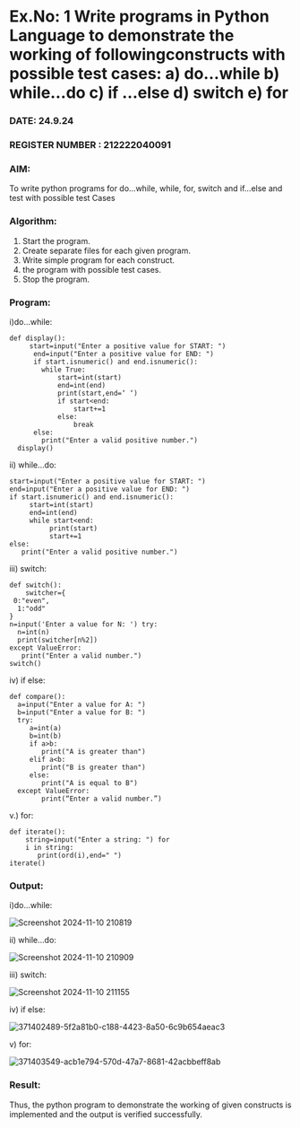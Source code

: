 # Ex.No: 1 Write programs in Python Language to demonstrate the working of followingconstructs with possible test cases: a) do…while b) while…do c) if …else d) switch e) for 

### DATE: 24.9.24                                                                      
### REGISTER NUMBER : 212222040091

### AIM:  
To write python programs for do…while, while, for, switch and if…else and test with possible test 
Cases 

### Algorithm:
1. Start the program.
2. Create separate files for each given program.
3. Write simple program for each construct.
4.  the program with possible test cases.
5. Stop the program.
### Program:

i)do…while:

```
def display():
     start=input("Enter a positive value for START: ")
      end=input("Enter a positive value for END: ")
      if start.isnumeric() and end.isnumeric():
        while True:
            start=int(start)
            end=int(end)
            print(start,end=‘ ‘)
            if start<end:
                start+=1
            else:
                break
      else:
        print("Enter a valid positive number.") 
  display() 
```

ii) while…do:

```
start=input("Enter a positive value for START: ") 
end=input("Enter a positive value for END: ")
if start.isnumeric() and end.isnumeric():
     start=int(start)
     end=int(end)
     while start<end:
          print(start)
          start+=1
else:
   print("Enter a valid positive number.")
```

iii) switch:

```
def switch():
    switcher={
 0:"even",
  1:"odd"
}
n=input('Enter a value for N: ') try:
  n=int(n)
  print(switcher[n%2])
except ValueError:
   print("Enter a valid number.")
switch() 
```
iv) if else:

```
def compare():
  a=input("Enter a value for A: ")
  b=input("Enter a value for B: ")
  try:
     a=int(a)
     b=int(b)
     if a>b:
        print("A is greater than")
     elif a<b:
        print("B is greater than")
     else:
        print("A is equal to B")
  except ValueError:
        print(“Enter a valid number.”) 
```

v.) for:

```
def iterate():
    string=input("Enter a string: ") for
    i in string:
       print(ord(i),end=" ")
iterate() 

```

### Output:

i)do…while:

![Screenshot 2024-11-10 210819](https://github.com/user-attachments/assets/5d763e7d-f4cf-4720-938f-f8b2eece7f61)


ii) while…do:

![Screenshot 2024-11-10 210909](https://github.com/user-attachments/assets/e924413d-b230-49cc-8ed1-f5e6898db48c)


iii) switch:

![Screenshot 2024-11-10 211155](https://github.com/user-attachments/assets/e0546f04-3c6a-49d2-8eae-249f7893d1b5)


iv) if else:

![371402489-5f2a81b0-c188-4423-8a50-6c9b654aeac3](https://github.com/user-attachments/assets/5650ab1a-571c-42da-b517-6f735130656f)

v) for:

![371403549-acb1e794-570d-47a7-8681-42acbbeff8ab](https://github.com/user-attachments/assets/7a092dfb-d562-425c-b078-2150acb54647)




### Result:
Thus, the python program to demonstrate the working of given constructs is implemented and the output is verified successfully.


